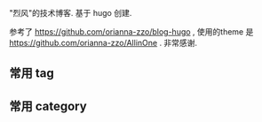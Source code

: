 
"烈风"的技术博客.
基于 hugo 创建.

参考了 https://github.com/orianna-zzo/blog-hugo , 使用的theme 是 https://github.com/orianna-zzo/AllinOne . 非常感谢.



## 常用 tag



## 常用 category
